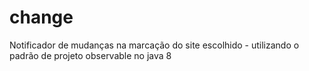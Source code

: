# change
Notificador de mudanças na marcação do site escolhido - utilizando o padrão de projeto observable no java 8
